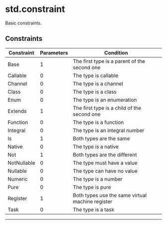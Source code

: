 # std.constraint

Basic constraints.
## Constraints
|Constraint|Parameters|Condition|
|-|-|-|
|Base|1|The first type is a parent of the second one|
|Callable|0|The type is callable|
|Channel|0|The type is a channel|
|Class|0|The type is a class|
|Enum|0|The type is an enumeration|
|Extends|1|The first type is a child of the second one|
|Function|0|The type is a function|
|Integral|0|The type is an integral number|
|Is|1|Both types are the same|
|Native|0|The type is a native|
|Not|1|Both types are the different|
|NotNullable|0|The type must have a value|
|Nullable|0|The type can have no value|
|Numeric|0|The type is a number|
|Pure|0|The type is pure|
|Register|1|Both types use the same virtual machine register|
|Task|0|The type is a task|


***
